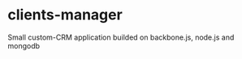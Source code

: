 clients-manager
===============

Small custom-CRM application builded on backbone.js, node.js and mongodb